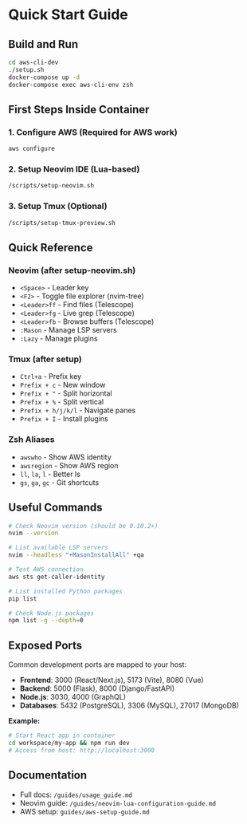 # Quick Start Guide

## Build and Run

```bash
cd aws-cli-dev
./setup.sh
docker-compose up -d
docker-compose exec aws-cli-env zsh
```

## First Steps Inside Container

### 1. Configure AWS (Required for AWS work)

```bash
aws configure
```

### 2. Setup Neovim IDE (Lua-based)

```bash
/scripts/setup-neovim.sh
```

### 3. Setup Tmux (Optional)

```bash
/scripts/setup-tmux-preview.sh
```

## Quick Reference

### Neovim (after setup-neovim.sh)
- `<Space>` - Leader key
- `<F2>` - Toggle file explorer (nvim-tree)
- `<Leader>ff` - Find files (Telescope)
- `<Leader>fg` - Live grep (Telescope)
- `<Leader>fb` - Browse buffers (Telescope)
- `:Mason` - Manage LSP servers
- `:Lazy` - Manage plugins

### Tmux (after setup)
- `Ctrl+a` - Prefix key
- `Prefix + c` - New window
- `Prefix + "` - Split horizontal
- `Prefix + %` - Split vertical
- `Prefix + h/j/k/l` - Navigate panes
- `Prefix + I` - Install plugins

### Zsh Aliases
- `awswho` - Show AWS identity
- `awsregion` - Show AWS region
- `ll`, `la`, `l` - Better ls
- `gs`, `ga`, `gc` - Git shortcuts

## Useful Commands

```bash
# Check Neovim version (should be 0.10.2+)
nvim --version

# List available LSP servers
nvim --headless "+MasonInstallAll" +qa

# Test AWS connection
aws sts get-caller-identity

# List installed Python packages
pip list

# Check Node.js packages
npm list -g --depth=0
```

## Exposed Ports

Common development ports are mapped to your host:

- **Frontend**: 3000 (React/Next.js), 5173 (Vite), 8080 (Vue)
- **Backend**: 5000 (Flask), 8000 (Django/FastAPI)
- **Node.js**: 3030, 4000 (GraphQL)
- **Databases**: 5432 (PostgreSQL), 3306 (MySQL), 27017 (MongoDB)

**Example:**
```bash
# Start React app in container
cd workspace/my-app && npm run dev
# Access from host: http://localhost:3000
```

## Documentation

- Full docs: `/guides/usage_guide.md`
- Neovim guide: `/guides/neovim-lua-configuration-guide.md`
- AWS setup: `guides/aws-setup-guide.md`
